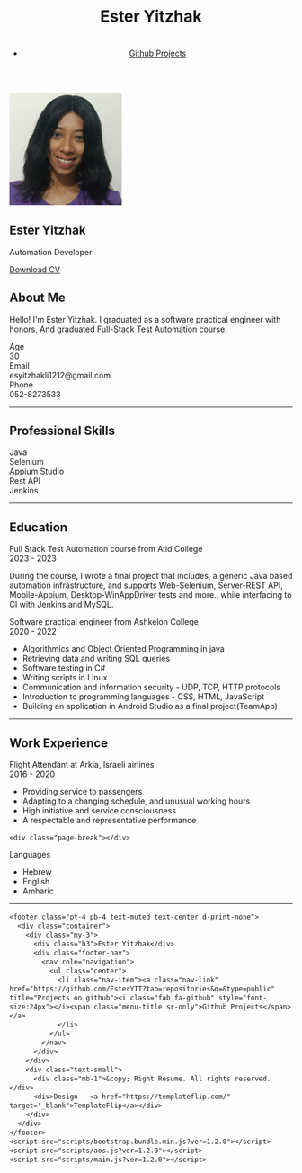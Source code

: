 <html lang="en-US">
  <head>
    <meta charset="UTF-8">
    <meta http-equiv="X-UA-Compatible" content="IE=edge">
    <meta name="viewport" content="width=device-width, initial-scale=1">
    <title>My Resume</title>
    <link rel="preconnect" href="https://fonts.gstatic.com" crossorigin="crossorigin"/>
    <link rel="preload" as="style" href="https://fonts.googleapis.com/css2?family=Poppins:wght@600&amp;family=Roboto:wght@300;400;500;700&amp;display=swap"/>
    <link rel="stylesheet" href="https://fonts.googleapis.com/css2?family=Poppins:wght@600&amp;family=Roboto:wght@300;400;500;700&amp;display=swap" media="print" onload="this.media='all'"/>
    <noscript>
      <link rel="stylesheet" href="https://fonts.googleapis.com/css2?family=Poppins:wght@600&amp;family=Roboto:wght@300;400;500;700&amp;display=swap"/>
    </noscript>
    <link href="css/font-awesome/css/all.min.css?ver=1.2.0" rel="stylesheet">
    <link href="css/bootstrap.min.css?ver=1.2.0" rel="stylesheet">
    <link href="css/aos.css?ver=1.2.0" rel="stylesheet">
    <link href="css/main.css?ver=1.2.0" rel="stylesheet">
    <noscript>
      <style type="text/css">
        [data-aos] {
            opacity: 1 !important;
            transform: translate(0) scale(1) !important;
        }
      </style>
    </noscript>
  </head>
  <body id="top">
    <header class="d-print-none">
      <div class="container text-center text-lg-left">
        <div class="py-3 clearfix">
          <h1 class="site-title mb-0">Ester Yitzhak</h1>
          <div class="site-nav">
            <nav role="navigation">
              <ul class="nav justify-content-center">
                <li class="nav-item"><a class="nav-link" href="https://github.com/EsterYIT?tab=repositories&q=&type=public" title="Projects on github"><i class="fab fa-github" style="font-size:36px"></i><span class="menu-title sr-only">Github Projects</span></a>
                </li>
              </ul>
            </nav>
          </div>
        </div>
      </div>
    </header>
    <div class="page-content">
      <div class="container">
<div class="cover shadow-lg bg-white">
  <div class="cover-bg p-3 p-lg-4 text-white">
    <div class="row">
	      <div class="col-lg-4 col-md-5">
        <div class="avatar hover-effect bg-white shadow-sm p-1"><img src="images/avatar.jpg" height="200" width="200"/></div>
      </div>
      <div class="col-lg-8 col-md-7 text-center text-md-start">
        <h2 class="h1 mt-2" data-aos="fade-left" data-aos-delay="0">Ester Yitzhak</h2>
        <p data-aos="fade-left" data-aos-delay="100">Automation Developer</p>
         <div class="d-print-none" data-aos="fade-left" data-aos-delay="200">
		  <a class="btn btn-light text-dark shadow-sm mt-1 me-1" href="cv.pdf" target="_blank">Download CV</a>
		</div>
      </div>
    </div>
  </div>
  <div class="about-section pt-4 px-3 px-lg-4 mt-1">
    <div class="row">
      <div class="col-md-6">
        <h2 class="h3 mb-3">About Me</h2>
        <p>Hello! I'm Ester Yitzhak. I graduated as a software practical engineer with honors, And graduated Full-Stack Test Automation course.</p>
      </div>
      <div class="col-md-5 offset-md-1">
        <div class="row mt-2">
          <div class="col-sm-4">
            <div class="pb-1">Age</div>
          </div>
          <div class="col-sm-8">
            <div class="pb-1 text-secondary">30</div>
          </div>
          <div class="col-sm-4">
            <div class="pb-1">Email</div>
          </div>
          <div class="col-sm-8">
            <div class="pb-1 text-secondary">esyitzhakli1212@gmail.com</div>
          </div>
          <div class="col-sm-4">
            <div class="pb-1">Phone</div>
          </div>
          <div class="col-sm-8">
            <div class="pb-1 text-secondary">052-8273533</div>
          </div>
        </div>
      </div>
    </div>
  </div>
  <hr class="d-print-none"/>
  <div class="skills-section px-3 px-lg-4">
    <h2 class="h3 mb-3">Professional Skills</h2>
    <div class="row">
      <div class="col-md-6">
        <div class="mb-2"><span>Java</span>
          <div class="progress my-1">
            <div class="progress-bar bg-primary" role="progressbar" data-aos="zoom-in-right" data-aos-delay="100" data-aos-anchor=".skills-section" style="width: 100%" aria-valuenow="90" aria-valuemin="0" aria-valuemax="100"></div>
          </div>
        </div>
        <div class="mb-2"><span>Selenium</span>
          <div class="progress my-1">
            <div class="progress-bar bg-primary" role="progressbar" data-aos="zoom-in-right" data-aos-delay="200" data-aos-anchor=".skills-section" style="width: 100%" aria-valuenow="90" aria-valuemin="0" aria-valuemax="100"></div>
          </div>
        </div>
        <div class="mb-2"><span>Appium Studio</span>
          <div class="progress my-1">
            <div class="progress-bar bg-primary" role="progressbar" data-aos="zoom-in-right" data-aos-delay="300" data-aos-anchor=".skills-section" style="width: 100%" aria-valuenow="85" aria-valuemin="0" aria-valuemax="100"></div>
          </div>
        </div>
      </div>
      <div class="col-md-6">
        <div class="mb-2"><span>Rest API</span>
          <div class="progress my-1">
            <div class="progress-bar bg-success" role="progressbar" data-aos="zoom-in-right" data-aos-delay="400" data-aos-anchor=".skills-section" style="width: 95%" aria-valuenow="85" aria-valuemin="0" aria-valuemax="100"></div>
          </div>
        </div>
        <div class="mb-2"><span>Jenkins</span>
          <div class="progress my-1">
            <div class="progress-bar bg-success" role="progressbar" data-aos="zoom-in-right" data-aos-delay="500" data-aos-anchor=".skills-section" style="width: 95%" aria-valuenow="85" aria-valuemin="0" aria-valuemax="100"></div>
          </div>
        </div>
      </div>
    </div>
  </div>
  <hr class="d-print-none"/>
    <div class="education-section px-3 px-lg-4 pb-4">
    <h2 class="h3 mb-4">Education</h2>
    <div class="timeline">
	   <div class="timeline-card timeline-card-success card shadow-sm">
        <div class="card-body">
          <div class="h5 mb-1">Full Stack Test Automation course <span class="text-muted h6"> from Atid College</span></div>
          <div class="text-muted text-small mb-2">2023 - 2023</div>
		   <div>
			   <p>During the course, I wrote a final project that includes, a generic Java based automation infrastructure, and supports Web-Selenium, Server-REST API, Mobile-Appium, Desktop-WinAppDriver tests and more.. while interfacing to CI with Jenkins and MySQL.</p>
		   </div>
	   </div>
      </div>
	   <div class="timeline-card timeline-card-success card shadow-sm">
        <div class="card-body">
          <div class="h5 mb-1">Software practical engineer <span class="text-muted h6"> from Ashkelon College</span></div>
          <div class="text-muted text-small mb-2">2020 - 2022</div>
		   <div>
		    <ul>
			 <li>Algorithmics and Object Oriented Programming in java</li>
			 <li>Retrieving data and writing SQL queries</li>
			 <li>Software testing in C#</li>
			 <li>Writing scripts in Linux</li>
			 <li>Communication and information security - UDP, TCP, HTTP protocols</li>	 
			 <li>Introduction to programming languages - CSS, HTML, JavaScript</li>	
			 <li>Building an application in Android Studio as a final project(TeamApp)</li>	 			 
		    </ul>
		   </div>
        </div>
      </div>
    </div>
  </div>
<hr class="d-print-none"/>
  <div class="page-break"></div>
  <div class="work-experience-section px-3 px-lg-4">
    <h2 class="h3 mb-4">Work Experience</h2>
    <div class="timeline">
      <div class="timeline-card timeline-card-primary card shadow-sm">
        <div class="card-body">
          <div class="h5 mb-1">Flight Attendant <span class="text-muted h6">at Arkia, Israeli airlines</span></div>
          <div class="text-muted text-small mb-2">2016 - 2020</div>
		   <div>
		    <ul>
		      <li>Providing service to passengers</li>
			  <li>Adapting to a changing schedule, and unusual working hours</li>
			  <li>High initiative and service consciousness</li>
			  <li>A respectable and representative performance</li>
		   </ul>
		  </div>
        </div>
      </div>
    </div>
  </div>
  
    <div class="page-break"></div>
  <div class="work-experience-section px-3 px-lg-4">
    <div class="timeline">
      <div class="timeline-card timeline-card-primary card shadow-sm">
        <div class="card-body">
          <div class="h5 mb-1">Languages</div>
          <div class="text-muted text-small mb-2"></div>
		   <div>
		    <ul>
		      <li>Hebrew</li>
			  <li>English</li>
			  <li>Amharic</li>
		   </ul>
		  </div>
        </div>
      </div>
    </div>
  </div>
  <hr class="d-print-none"/>
</div>
  </div>
    </div>
    
    <footer class="pt-4 pb-4 text-muted text-center d-print-none">
      <div class="container">
        <div class="my-3">
          <div class="h3">Ester Yitzhak</div>
          <div class="footer-nav">
            <nav role="navigation">
              <ul class="center">
                <li class="nav-item"><a class="nav-link" href="https://github.com/EsterYIT?tab=repositories&q=&type=public" title="Projects on github"><i class="fab fa-github" style="font-size:24px"></i><span class="menu-title sr-only">Github Projects</span></a>
                </li>
              </ul>
            </nav>
          </div>
        </div>
        <div class="text-small">
          <div class="mb-1">&copy; Right Resume. All rights reserved.</div>
          <div>Design - <a href="https://templateflip.com/" target="_blank">TemplateFlip</a></div>
        </div>
      </div>
    </footer>
    <script src="scripts/bootstrap.bundle.min.js?ver=1.2.0"></script>
    <script src="scripts/aos.js?ver=1.2.0"></script>
    <script src="scripts/main.js?ver=1.2.0"></script>
  </body>
</html>
